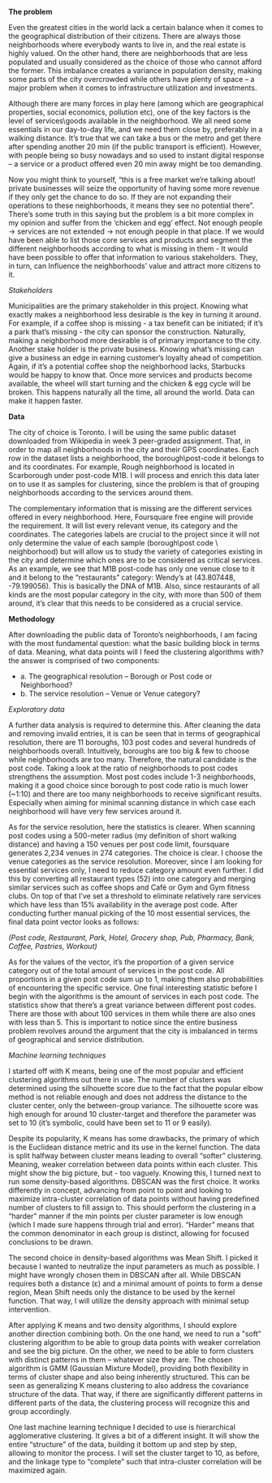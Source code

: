 **The problem**

Even the greatest cities in the world lack a certain balance when it comes to the geographical distribution of their citizens. There are always those neighborhoods where everybody wants to live in, and the real estate is highly valued. On the other hand, there are neighborhoods that are less populated and usually considered as the choice of those who cannot afford the former. This imbalance creates a variance in population density, making some parts of the city overcrowded while others have plenty of space – a major problem when it comes to infrastructure utilization and investments.

Although there are many forces in play here (among which are geographical properties, social economics, pollution etc), one of the key factors is the level of services\goods available in the neighborhood. We all need some essentials in our day-to-day life, and we need them close by, preferably in a walking distance. It’s true that we can take a bus or the metro and get there after spending another 20 min (if the public transport is efficient). However, with people being so busy nowadays and so used to instant digital response – a service or a product offered even 20 min away might be too demanding.

Now you might think to yourself, “this is a free market we’re talking about! private businesses will seize the opportunity of having some more revenue if they only get the chance to do so. If they are not expanding their operations to these neighborhoods, it means they see no potential there”. There’s some truth in this saying but the problem is a bit more complex in my opinion and suffer from the ‘chicken and egg’ effect. Not enough people -> services are not extended -> not enough people in that place.
If we would have been able to list those core services and products and segment the different neighborhoods according to what is missing in them - It would have been possible to offer that information to various stakeholders. They, in turn, can Influence the neighborhoods’ value and attract more citizens to it.

*Stakeholders*

Municipalities are the primary stakeholder in this project. Knowing what exactly makes a neighborhood less desirable is the key in turning it around. For example, if a coffee shop is missing - a tax benefit can be initiated; if it’s a park that’s missing - the city can sponsor the construction. Naturally, making a neighborhood more desirable is of primary importance to the city. Another stake holder is the private business. Knowing what’s missing can give a business an edge in earning customer’s loyalty ahead of competition. Again, if it’s a potential coffee shop the neighborhood lacks, Starbucks would be happy to know that. Once more services and products become available, the wheel will start turning and the chicken & egg cycle will be broken. This happens naturally all the time, all around the world. Data can make it happen faster.

**Data**

The city of choice is Toronto. I will be using the same public dataset downloaded from Wikipedia in week 3 peer-graded assignment. That, in order to map all neighborhoods in the city and their GPS coordinates. Each row in the dataset lists a neighborhood, the borough\post-code it belongs to and its coordinates. For example, Rough neighborhood is located in Scarborough under post-code M1B. I will process and enrich this data later on to use it as samples for clustering, since the problem is that of grouping neighborhoods according to the services around them.

The complementary information that is missing are the different services offered in every neighborhood. Here, Foursquare free engine will provide the requirement. It will list every relevant venue, its category and the coordinates. The categories labels are crucial to the project since it will not only determine the value of each sample (borough\post code \ neighborhood) but will allow us to study the variety of categories existing in the city and determine which ones are to be considered as critical services. As an example, we see that M1B post-code has only one venue close to it and it belong to the “restaurants” category: Wendy’s at (43.807448, -79.199056). This is basically the DNA of M1B. Also, since restaurants of all kinds are the most popular category in the city, with more than 500 of them around, it’s clear that this needs to be considered as a crucial service.

**Methodology**

After downloading the public data of Toronto’s neighborhoods, I am facing with the most fundamental question: what the basic building block in terms of data. Meaning, what data points will I feed the clustering algorithms with? the answer is comprised of two components:

 * a.	The geographical resolution – Borough or Post code or Neighborhood?
 * b.	The service resolution – Venue or Venue category?
  
*Exploratory data*

A further data analysis is required to determine this. After cleaning the data and removing invalid entries, it is can be seen that in terms of geographical resolution, there are 11 boroughs, 103 post codes and several hundreds of neighborhoods overall. Intuitively, boroughs are too big & few to choose while neighborhoods are too many. Therefore, the natural candidate is the post code. Taking a look at the ratio of neighborhoods to post codes strengthens the assumption. Most post codes include 1-3 neighborhoods, making it a good choice since borough to post code ratio is much lower (~1:10) and there are too many neighborhoods to receive significant results. Especially when aiming for minimal scanning distance in which case each neighborhood will have very few services around it.

As for the service resolution, here the statistics is clearer. When scanning post codes using a 500-meter radius (my definition of short walking distance) and having a 150 venues per post code limit, foursquare generates 2,234 venues in 274 categories. The choice is clear. I choose the venue categories as the service resolution. Moreover, since I am looking for essential services only, I need to reduce category amount even further. I did this by converting all restaurant types (52) into one category and merging similar services such as coffee shops and Café or Gym and Gym fitness clubs. On top of that I’ve set a threshold to eliminate relatively rare services which have less than 15% availability in the average post code. After conducting further manual picking of the 10 most essential services, the final data point vector looks as follows:

*(Post code, Restaurant, Park, Hotel, Grocery shop, Pub, Pharmacy, Bank, Coffee, Pastries, Workout)*

As for the values of the vector, it’s the proportion of a given service category out of the total amount of services in the post code. All proportions in a given post code sum up to 1, making them also probabilities of encountering the specific service. One final interesting statistic before I begin with the algorithms is the amount of services in each post code. The statistics show that there’s a great variance between different post codes. There are those with about 100 services in them while there are also ones with less than 5. This is important to notice since the entire business problem revolves around the argument that the city is imbalanced in terms of geographical and service distribution. 

*Machine learning techniques*

I started off with K means, being one of the most popular and efficient clustering algorithms out there in use. The number of clusters was determined using the silhouette score due to the fact that the popular elbow method is not reliable enough and does not address the distance to the cluster center, only the between-group variance. The silhouette score was high enough for around 10 cluster-target and therefore the parameter was set to 10 (it’s symbolic, could have been set to 11 or 9 easily).

Despite its popularity, K means has some drawbacks, the primary of which is the Euclidean distance metric and its use in the kernel function. The data is split halfway between cluster means leading to overall “softer” clustering. Meaning, weaker correlation between data points within each cluster. This might show the big picture, but - too vaguely. Knowing this, I turned next to run some density-based algorithms. DBSCAN was the first choice. It works differently in concept, advancing from point to point and looking to maximize intra-cluster correlation of data points without having predefined number of clusters to fill assign to. This should perform the clustering in a “harder” manner if the min points per cluster parameter is low enough (which I made sure happens through trial and error). “Harder” means that the common denominator in each group is distinct, allowing for focused conclusions to be drawn.

The second choice in density-based algorithms was Mean Shift. I picked it because I wanted to neutralize the input parameters as much as possible. I might have wrongly chosen them in DBSCAN after all. While DBSCAN requires both a distance (ε) and a minimal amount of points to form a dense region, Mean Shift needs only the distance to be used by the kernel function. That way, I will utilize the density approach with minimal setup intervention.

After applying K means and two density algorithms, I should explore another direction combining both. On the one hand, we need to run a "soft” clustering algorithm to be able to group data points with weaker correlation and see the big picture. On the other, we need to be able to form clusters with distinct patterns in them – whatever size they are. The chosen algorithm is GMM (Gaussian Mixture Model), providing both flexibility in terms of cluster shape and also being inherently structured. This can be seen as generalizing K means clustering to also address the covariance structure of the data. That way, if there are significantly different patterns in different parts of the data, the clustering process will recognize this and group accordingly. 

One last machine learning technique I decided to use is hierarchical agglomerative clustering. It gives a bit of a different insight. It will show the entire “structure” of the data, building it bottom up and step by step, allowing to monitor the process. I will set the cluster target to 10, as before, and the linkage type to “complete” such that intra-cluster correlation will be maximized again.
